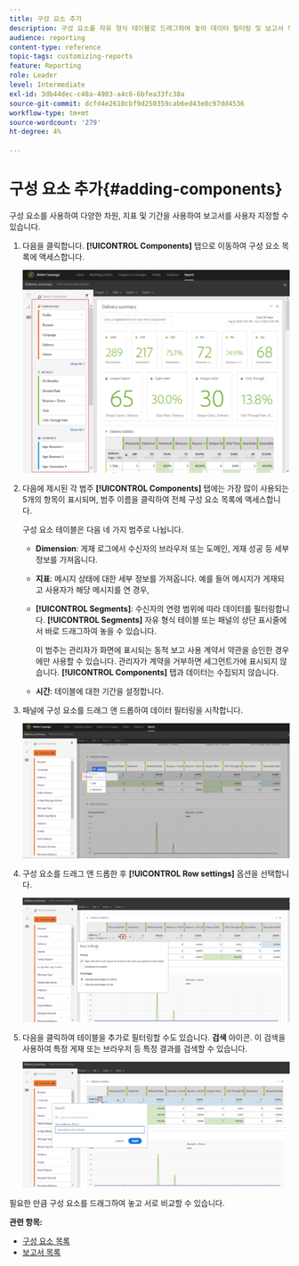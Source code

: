 ```yaml
---
title: 구성 요소 추가
description: 구성 요소를 자유 형식 테이블로 드래그하여 놓아 데이터 필터링 및 보고서 작성을 시작하십시오.
audience: reporting
content-type: reference
topic-tags: customizing-reports
feature: Reporting
role: Leader
level: Intermediate
exl-id: 3db44dec-c48a-4903-a4c6-6bfea33fc38a
source-git-commit: dcfd4e2610cbf9d250359cab6ed43e8c97dd4536
workflow-type: tm+mt
source-wordcount: '279'
ht-degree: 4%

---
```


# 구성 요소 추가{#adding-components}

구성 요소를 사용하여 다양한 차원, 지표 및 기간을 사용하여 보고서를 사용자 지정할 수 있습니다.

1. 다음을 클릭합니다. **[!UICONTROL Components]** 탭으로 이동하여 구성 요소 목록에 액세스합니다.

   ![](assets/dynamic_report_components.png)

1. 다음에 제시된 각 범주 **[!UICONTROL Components]** 탭에는 가장 많이 사용되는 5개의 항목이 표시되며, 범주 이름을 클릭하여 전체 구성 요소 목록에 액세스합니다.

   구성 요소 테이블은 다음 네 가지 범주로 나뉩니다.

   * **Dimension**: 게재 로그에서 수신자의 브라우저 또는 도메인, 게재 성공 등 세부 정보를 가져옵니다.
   * **지표**: 메시지 상태에 대한 세부 정보를 가져옵니다. 예를 들어 메시지가 게재되고 사용자가 해당 메시지를 연 경우,
   * **[!UICONTROL Segments]**: 수신자의 연령 범위에 따라 데이터를 필터링합니다. **[!UICONTROL Segments]** 자유 형식 테이블 또는 패널의 상단 표시줄에서 바로 드래그하여 놓을 수 있습니다.

     이 범주는 관리자가 화면에 표시되는 동적 보고 사용 계약서 약관을 승인한 경우에만 사용할 수 있습니다. 관리자가 계약을 거부하면 세그먼트가에 표시되지 않습니다. **[!UICONTROL Components]** 탭과 데이터는 수집되지 않습니다.

   * **시간**: 테이블에 대한 기간을 설정합니다.

1. 패널에 구성 요소를 드래그 앤 드롭하여 데이터 필터링을 시작합니다.

   ![](assets/dynamic_report_components_2.png)

1. 구성 요소를 드래그 앤 드롭한 후 **[!UICONTROL Row settings]** 옵션을 선택합니다.

   ![](assets/dynamic_report_components_3.png)

1. 다음을 클릭하여 테이블을 추가로 필터링할 수도 있습니다. **검색** 아이콘. 이 검색을 사용하여 특정 게재 또는 브라우저 등 특정 결과를 검색할 수 있습니다.

   ![](assets/dynamic_report_components_4.png)

필요한 만큼 구성 요소를 드래그하여 놓고 서로 비교할 수 있습니다.

**관련 항목:**

* [구성 요소 목록](../../reporting/using/list-of-components.md)
* [보고서 목록](../../reporting/using/defining-the-report-period.md)
